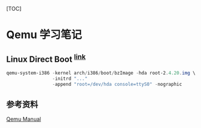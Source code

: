 [TOC]

# Qemu 学习笔记

## Linux Direct Boot <sup>[link](https://qemu.weilnetz.de/doc/qemu-doc.html#direct_005flinux_005fboot)</sup>

```powershell
qemu-system-i386 -kernel arch/i386/boot/bzImage -hda root-2.4.20.img \
                 -initrd "..."
                 -append "root=/dev/hda console=ttyS0" -nographic
```

## 参考资料

[Qemu Manual](https://qemu.weilnetz.de/doc/qemu-doc.html)

